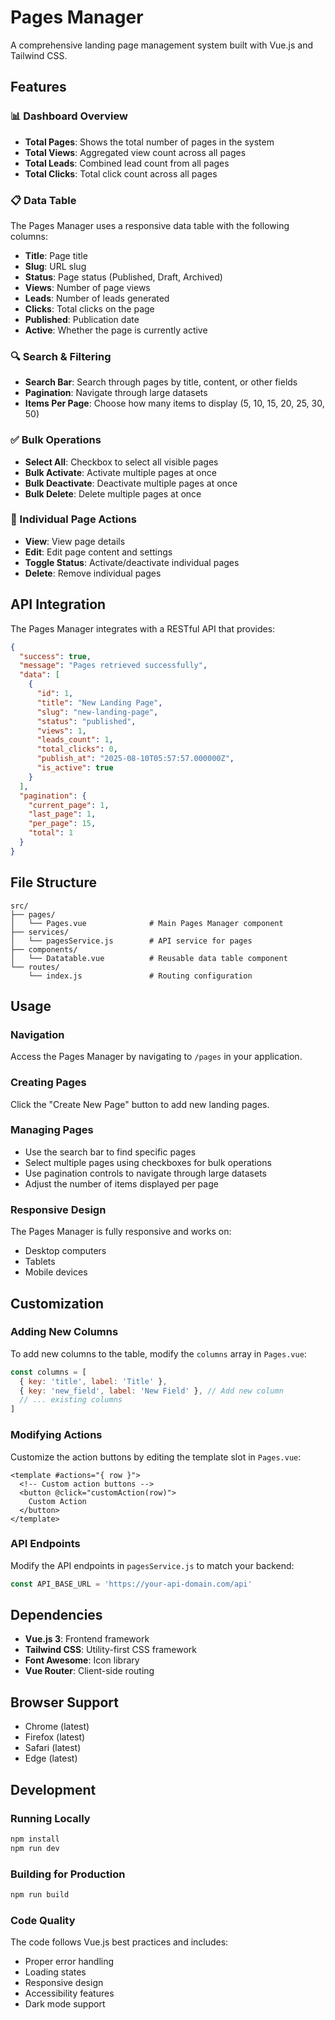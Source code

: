# Pages Manager

A comprehensive landing page management system built with Vue.js and Tailwind CSS.

## Features

### 📊 Dashboard Overview
- **Total Pages**: Shows the total number of pages in the system
- **Total Views**: Aggregated view count across all pages
- **Total Leads**: Combined lead count from all pages
- **Total Clicks**: Total click count across all pages

### 📋 Data Table
The Pages Manager uses a responsive data table with the following columns:
- **Title**: Page title
- **Slug**: URL slug
- **Status**: Page status (Published, Draft, Archived)
- **Views**: Number of page views
- **Leads**: Number of leads generated
- **Clicks**: Total clicks on the page
- **Published**: Publication date
- **Active**: Whether the page is currently active

### 🔍 Search & Filtering
- **Search Bar**: Search through pages by title, content, or other fields
- **Pagination**: Navigate through large datasets
- **Items Per Page**: Choose how many items to display (5, 10, 15, 20, 25, 30, 50)

### ✅ Bulk Operations
- **Select All**: Checkbox to select all visible pages
- **Bulk Activate**: Activate multiple pages at once
- **Bulk Deactivate**: Deactivate multiple pages at once
- **Bulk Delete**: Delete multiple pages at once

### 🎯 Individual Page Actions
- **View**: View page details
- **Edit**: Edit page content and settings
- **Toggle Status**: Activate/deactivate individual pages
- **Delete**: Remove individual pages

## API Integration

The Pages Manager integrates with a RESTful API that provides:

```json
{
  "success": true,
  "message": "Pages retrieved successfully",
  "data": [
    {
      "id": 1,
      "title": "New Landing Page",
      "slug": "new-landing-page",
      "status": "published",
      "views": 1,
      "leads_count": 1,
      "total_clicks": 0,
      "publish_at": "2025-08-10T05:57:57.000000Z",
      "is_active": true
    }
  ],
  "pagination": {
    "current_page": 1,
    "last_page": 1,
    "per_page": 15,
    "total": 1
  }
}
```

## File Structure

```
src/
├── pages/
│   └── Pages.vue              # Main Pages Manager component
├── services/
│   └── pagesService.js        # API service for pages
├── components/
│   └── Datatable.vue          # Reusable data table component
└── routes/
    └── index.js               # Routing configuration
```

## Usage

### Navigation
Access the Pages Manager by navigating to `/pages` in your application.

### Creating Pages
Click the "Create New Page" button to add new landing pages.

### Managing Pages
- Use the search bar to find specific pages
- Select multiple pages using checkboxes for bulk operations
- Use pagination controls to navigate through large datasets
- Adjust the number of items displayed per page

### Responsive Design
The Pages Manager is fully responsive and works on:
- Desktop computers
- Tablets
- Mobile devices

## Customization

### Adding New Columns
To add new columns to the table, modify the `columns` array in `Pages.vue`:

```javascript
const columns = [
  { key: 'title', label: 'Title' },
  { key: 'new_field', label: 'New Field' }, // Add new column
  // ... existing columns
]
```

### Modifying Actions
Customize the action buttons by editing the template slot in `Pages.vue`:

```vue
<template #actions="{ row }">
  <!-- Custom action buttons -->
  <button @click="customAction(row)">
    Custom Action
  </button>
</template>
```

### API Endpoints
Modify the API endpoints in `pagesService.js` to match your backend:

```javascript
const API_BASE_URL = 'https://your-api-domain.com/api'
```

## Dependencies

- **Vue.js 3**: Frontend framework
- **Tailwind CSS**: Utility-first CSS framework
- **Font Awesome**: Icon library
- **Vue Router**: Client-side routing

## Browser Support

- Chrome (latest)
- Firefox (latest)
- Safari (latest)
- Edge (latest)

## Development

### Running Locally
```bash
npm install
npm run dev
```

### Building for Production
```bash
npm run build
```

### Code Quality
The code follows Vue.js best practices and includes:
- Proper error handling
- Loading states
- Responsive design
- Accessibility features
- Dark mode support 